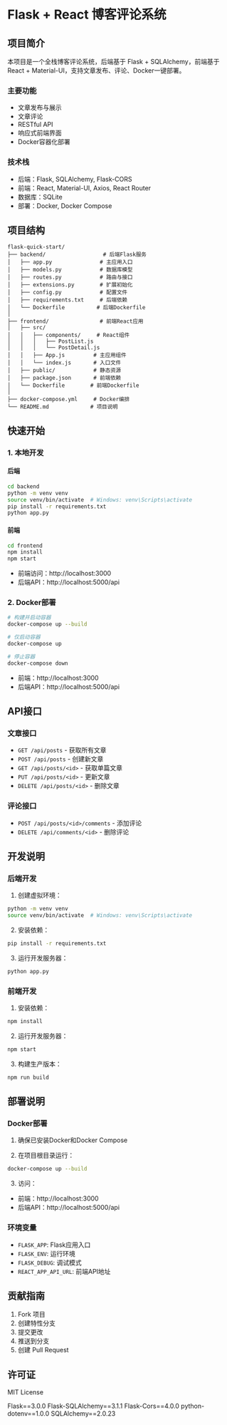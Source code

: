 # Flask + React 博客评论系统

## 项目简介

本项目是一个全栈博客评论系统，后端基于 Flask + SQLAlchemy，前端基于 React + Material-UI，支持文章发布、评论、Docker一键部署。

### 主要功能

- 文章发布与展示
- 文章评论
- RESTful API
- 响应式前端界面
- Docker容器化部署

### 技术栈

- 后端：Flask, SQLAlchemy, Flask-CORS
- 前端：React, Material-UI, Axios, React Router
- 数据库：SQLite
- 部署：Docker, Docker Compose

## 项目结构

```
flask-quick-start/
├── backend/                  # 后端Flask服务
│   ├── app.py               # 主应用入口
│   ├── models.py            # 数据库模型
│   ├── routes.py            # 路由与接口
│   ├── extensions.py        # 扩展初始化
│   ├── config.py            # 配置文件
│   ├── requirements.txt     # 后端依赖
│   └── Dockerfile          # 后端Dockerfile
│
├── frontend/                # 前端React应用
│   ├── src/
│   │   ├── components/     # React组件
│   │   │   ├── PostList.js
│   │   │   └── PostDetail.js
│   │   ├── App.js         # 主应用组件
│   │   └── index.js       # 入口文件
│   ├── public/            # 静态资源
│   ├── package.json       # 前端依赖
│   └── Dockerfile        # 前端Dockerfile
│
├── docker-compose.yml     # Docker编排
└── README.md             # 项目说明
```

## 快速开始

### 1. 本地开发

#### 后端

```bash
cd backend
python -m venv venv
source venv/bin/activate  # Windows: venv\Scripts\activate
pip install -r requirements.txt
python app.py
```

#### 前端

```bash
cd frontend
npm install
npm start
```

- 前端访问：http://localhost:3000
- 后端API：http://localhost:5000/api

### 2. Docker部署

```bash
# 构建并启动容器
docker-compose up --build

# 仅启动容器
docker-compose up

# 停止容器
docker-compose down
```

- 前端：http://localhost:3000
- 后端API：http://localhost:5000/api

## API接口

### 文章接口

- `GET /api/posts` - 获取所有文章
- `POST /api/posts` - 创建新文章
- `GET /api/posts/<id>` - 获取单篇文章
- `PUT /api/posts/<id>` - 更新文章
- `DELETE /api/posts/<id>` - 删除文章

### 评论接口

- `POST /api/posts/<id>/comments` - 添加评论
- `DELETE /api/comments/<id>` - 删除评论

## 开发说明

### 后端开发

1. 创建虚拟环境：
```bash
python -m venv venv
source venv/bin/activate  # Windows: venv\Scripts\activate
```

2. 安装依赖：
```bash
pip install -r requirements.txt
```

3. 运行开发服务器：
```bash
python app.py
```

### 前端开发

1. 安装依赖：
```bash
npm install
```

2. 运行开发服务器：
```bash
npm start
```

3. 构建生产版本：
```bash
npm run build
```

## 部署说明

### Docker部署

1. 确保已安装Docker和Docker Compose

2. 在项目根目录运行：
```bash
docker-compose up --build
```

3. 访问：
- 前端：http://localhost:3000
- 后端API：http://localhost:5000/api

### 环境变量

- `FLASK_APP`: Flask应用入口
- `FLASK_ENV`: 运行环境
- `FLASK_DEBUG`: 调试模式
- `REACT_APP_API_URL`: 前端API地址

## 贡献指南

1. Fork 项目
2. 创建特性分支
3. 提交更改
4. 推送到分支
5. 创建 Pull Request

## 许可证

MIT License

Flask==3.0.0
Flask-SQLAlchemy==3.1.1
Flask-Cors==4.0.0
python-dotenv==1.0.0
SQLAlchemy==2.0.23
